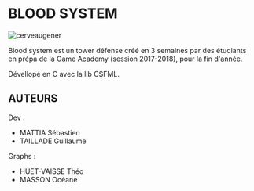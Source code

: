 # BLOOD SYSTEM
![cerveaugener](https://user-images.githubusercontent.com/36642106/40279446-ee6e4764-5c42-11e8-963b-d9a6392e220f.jpg)

Blood system est un tower défense créé en 3 semaines par des étudiants en prépa de la Game Academy (session 2017-2018),
pour la fin d'année.

Dévellopé en C avec la lib CSFML.


## AUTEURS

Dev :
  - MATTIA Sébastien
  - TAILLADE Guillaume
  
 Graphs :
  - HUET-VAISSE Théo
  - MASSON Océane
